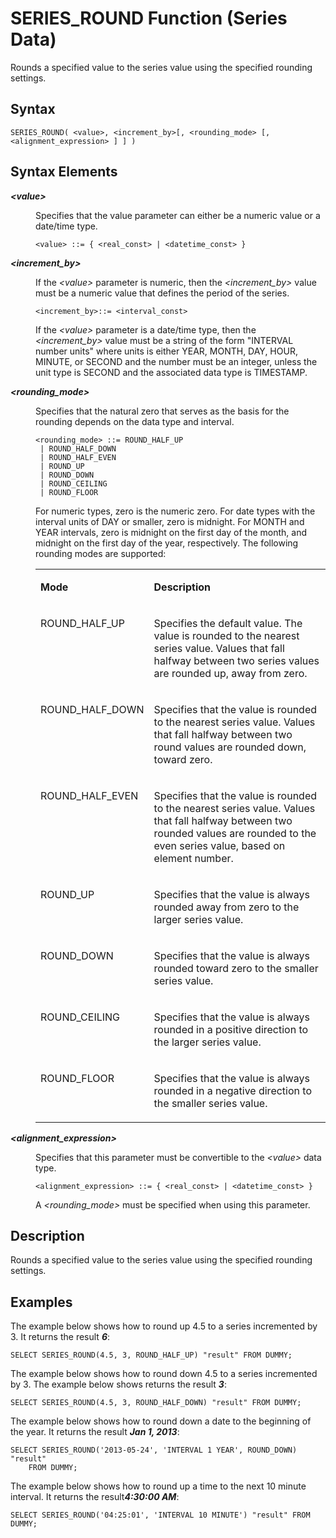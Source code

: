 <!-- loio435ec476ab494ad6b8409f22abec13fe -->

# SERIES\_ROUND Function \(Series Data\)

Rounds a specified value to the series value using the specified rounding settings.



## Syntax

```
SERIES_ROUND( <value>, <increment_by>[, <rounding_mode> [, <alignment_expression> ] ] )
```



## Syntax Elements


<dl>
<dt><b>

*<value\>*

</b></dt>
<dd>

Specifies that the value parameter can either be a numeric value or a date/time type.

```
<value> ::= { <real_const> | <datetime_const> }
```



</dd><dt><b>

*<increment\_by\>*

</b></dt>
<dd>

If the *<value\>* parameter is numeric, then the *<increment\_by\>* value must be a numeric value that defines the period of the series.

```
<increment_by>::= <interval_const>
```

If the *<value\>* parameter is a date/time type, then the *<increment\_by\>* value must be a string of the form "INTERVAL number units" where units is either YEAR, MONTH, DAY, HOUR, MINUTE, or SECOND and the number must be an integer, unless the unit type is SECOND and the associated data type is TIMESTAMP.



</dd><dt><b>

*<rounding\_mode\>*

</b></dt>
<dd>

Specifies that the natural zero that serves as the basis for the rounding depends on the data type and interval.

```
<rounding_mode> ::= ROUND_HALF_UP
 | ROUND_HALF_DOWN
 | ROUND_HALF_EVEN
 | ROUND_UP
 | ROUND_DOWN
 | ROUND_CEILING
 | ROUND_FLOOR
```

For numeric types, zero is the numeric zero. For date types with the interval units of DAY or smaller, zero is midnight. For MONTH and YEAR intervals, zero is midnight on the first day of the month, and midnight on the first day of the year, respectively. The following rounding modes are supported:


<table>
<tr>
<td valign="top">

**Mode**

</td>
<td valign="top">

**Description**

</td>
</tr>
<tr>
<td valign="top">

ROUND\_HALF\_UP

</td>
<td valign="top">

Specifies the default value. The value is rounded to the nearest series value. Values that fall halfway between two series values are rounded up, away from zero.

</td>
</tr>
<tr>
<td valign="top">

ROUND\_HALF\_DOWN

</td>
<td valign="top">

Specifies that the value is rounded to the nearest series value. Values that fall halfway between two round values are rounded down, toward zero.

</td>
</tr>
<tr>
<td valign="top">

ROUND\_HALF\_EVEN

</td>
<td valign="top">

Specifies that the value is rounded to the nearest series value. Values that fall halfway between two rounded values are rounded to the even series value, based on element number.

</td>
</tr>
<tr>
<td valign="top">

ROUND\_UP

</td>
<td valign="top">

Specifies that the value is always rounded away from zero to the larger series value.

</td>
</tr>
<tr>
<td valign="top">

ROUND\_DOWN

</td>
<td valign="top">

Specifies that the value is always rounded toward zero to the smaller series value.

</td>
</tr>
<tr>
<td valign="top">

ROUND\_CEILING

</td>
<td valign="top">

Specifies that the value is always rounded in a positive direction to the larger series value.

</td>
</tr>
<tr>
<td valign="top">

ROUND\_FLOOR

</td>
<td valign="top">

Specifies that the value is always rounded in a negative direction to the smaller series value.

</td>
</tr>
</table>



</dd><dt><b>

*<alignment\_expression\>*

</b></dt>
<dd>

Specifies that this parameter must be convertible to the *<value\>* data type.

```
<alignment_expression> ::= { <real_const> | <datetime_const> }
```

A *<rounding\_mode\>* must be specified when using this parameter.



</dd>
</dl>



## Description

Rounds a specified value to the series value using the specified rounding settings.



## Examples

The example below shows how to round up 4.5 to a series incremented by 3. It returns the result ***6***:

```
SELECT SERIES_ROUND(4.5, 3, ROUND_HALF_UP) "result" FROM DUMMY;
```

The example below shows how to round down 4.5 to a series incremented by 3. The example below shows returns the result ***3***:

```
SELECT SERIES_ROUND(4.5, 3, ROUND_HALF_DOWN) "result" FROM DUMMY;
```

The example below shows how to round down a date to the beginning of the year. It returns the result ***Jan 1, 2013***:

```
SELECT SERIES_ROUND('2013-05-24', 'INTERVAL 1 YEAR', ROUND_DOWN) "result"
    FROM DUMMY;
```

The example below shows how to round up a time to the next 10 minute interval. It returns the result***4:30:00 AM***:

```
SELECT SERIES_ROUND('04:25:01', 'INTERVAL 10 MINUTE') "result" FROM DUMMY;
```

